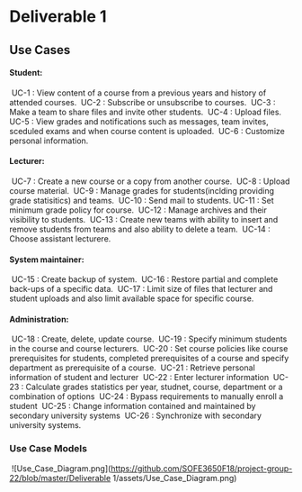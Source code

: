 # Deliverable 1

## Use Cases

#### Student:

​	UC-1 : View content of a course from a previous years and history of attended courses.
​	UC-2 : Subscribe or unsubscribe to courses.
​	UC-3 : Make a team to share files and invite other students.
​	UC-4 : Upload files.
​	UC-5 : View grades and notifications such as messages, team invites, sceduled exams and when course content is uploaded.
​	UC-6 : Customize personal information.

#### Lecturer:

​	UC-7 : Create a new course or a copy from another course.
​	UC-8 : Upload course material.
​	UC-9 : Manage grades for students(inclding providing grade statisitics) and teams.
​	UC-10 : Send mail to students.
​	UC-11 : Set minimum grade policy for course.
​	UC-12 : Manage archives and their visibility to students.
​	UC-13 : Create new teams with ability to insert and remove students from teams and also ability to delete a team.
​	UC-14 : Choose assistant lecturere.

#### System maintainer: 

​	UC-15 : Create backup of system.
​	UC-16 : Restore partial and complete back-ups of a specific data.
​	UC-17 : Limit size of files that lecturer and student uploads and also limit available space for specific course.

#### Administration:

​	UC-18 : Create, delete, update course.
​	UC-19 : Specify minimum students in the course and course lecturers.
​	UC-20 : Set course policies like course prerequisites for students, completed prerequisites of a course and specify department as prerequisite of a course.
​	UC-21 : Retrieve personal information of student and lecturer
​	UC-22 : Enter lecturer information
​	UC-23 : Calculate grades statistics per year, studnet, course, department or a combination of options
​	UC-24 : Bypass requirements to manually enroll a student 
​	UC-25 : Change information contained and maintained by secondary university systems
​	UC-26 : Synchronize with secondary university systems.

### Use Case Models

​	![Use_Case_Diagram.png](https://github.com/SOFE3650F18/project-group-22/blob/master/Deliverable 1/assets/Use_Case_Diagram.png)



